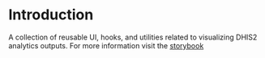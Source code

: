 # Introduction

A collection of reusable UI, hooks, and utilities related to visualizing DHIS2 analytics outputs. For more information
visit the [storybook](/ui)

